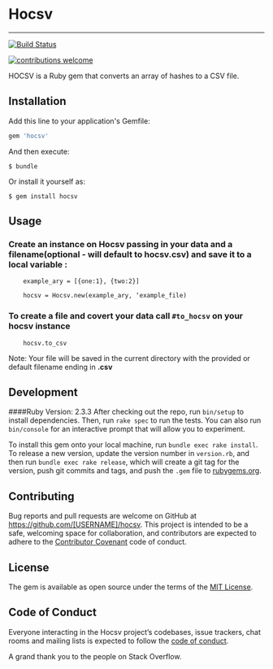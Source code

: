 # Hocsv
***
[![Build Status](https://travis-ci.org/tyrantdavis/hocsv.svg?branch=master)](https://travis-ci.org/tyrantdavis/hocsv)

[![contributions welcome](https://img.shields.io/badge/contributions-welcome-brightgreen.svg?style=flat)](https://github.com/dwyl/esta/issues)




HOCSV is a Ruby gem that converts an array of hashes to a CSV file.

## Installation

Add this line to your application's Gemfile:

```ruby
gem 'hocsv'
```

And then execute:

    $ bundle

Or install it yourself as:

    $ gem install hocsv

## Usage
### Create an instance on Hocsv passing in your data and a filename(optional - will default to hocsv.csv) and save it to a local variable :

```
	example_ary = [{one:1}, {two:2}]
```
```
	hocsv = Hocsv.new(example_ary, ‘example_file)
```

### To create a file and covert your data call `#to_hocsv` on your hocsv instance
```
	hocsv.to_csv
```

Note: Your file will be saved in the current directory with the provided or default filename ending in  **.csv**

## Development
####Ruby Version: 2.3.3
After checking out the repo, run `bin/setup` to install dependencies. Then, run `rake spec` to run the tests. You can also run `bin/console` for an interactive prompt that will allow you to experiment.

To install this gem onto your local machine, run `bundle exec rake install`. To release a new version, update the version number in `version.rb`, and then run `bundle exec rake release`, which will create a git tag for the version, push git commits and tags, and push the `.gem` file to [rubygems.org](https://rubygems.org).

## Contributing

Bug reports and pull requests are welcome on GitHub at https://github.com/[USERNAME]/hocsv. This project is intended to be a safe, welcoming space for collaboration, and contributors are expected to adhere to the [Contributor Covenant](http://contributor-covenant.org) code of conduct.

## License

The gem is available as open source under the terms of the [MIT License](https://opensource.org/licenses/MIT).

## Code of Conduct

Everyone interacting in the Hocsv project’s codebases, issue trackers, chat rooms and mailing lists is expected to follow the [code of conduct](https://github.com/[tyrantdavis]/hocsv/blob/master/CODE_OF_CONDUCT.md).

A grand thank you to the people on Stack Overflow.
